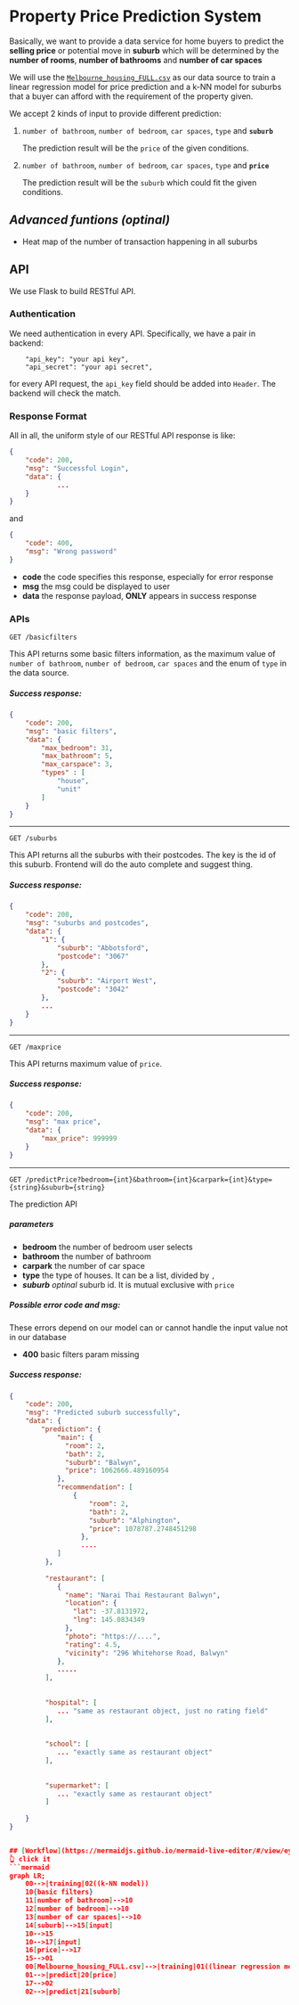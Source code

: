 # Property Price Prediction System
Basically, we want to provide a data service for home buyers to predict the **selling price** or potential move in **suburb** which will be determined by the **number of rooms**, **number of bathrooms** and **number of car spaces**

We will use the [`Melbourne_housing_FULL.csv`](https://www.kaggle.com/anthonypino/melbourne-housing-market#Melbourne_housing_FULL.csv) as our data source to train a linear regression model for price prediction and a k-NN model for suburbs that a buyer can afford with the requirement of the property given.

We accept 2 kinds of input to provide different prediction:

1. `number of bathroom`, `number of bedroom`, `car spaces`, `type` and **`suburb`**

    The prediction result will be the `price` of the given conditions.

2. `number of bathroom`, `number of bedroom`, `car spaces`, `type` and **`price`**

    The prediction result will be the `suburb` which could fit the given conditions.

## *Advanced funtions (optinal)*
- Heat map of the number of transaction happening in all suburbs

## API
We use Flask to build RESTful API.
### Authentication
We need authentication in every API. Specifically, we have a pair in backend:
```
    "api_key": "your api key",
    "api_secret": "your api secret",
```
for every API request, the `api_key` field should be added into `Header`. The backend will check the match.
### Response Format
All in all, the uniform style of our RESTful API response is like:
```json
{
    "code": 200,
    "msg": "Successful Login",
    "data": {
            ...
    }
}
```
and
```json
{
    "code": 400,
    "msg": "Wrong password"
}
```
- **code** the code specifies this response, especially for error response
- **msg** the msg could be displayed to user
- **data** the response payload, **ONLY** appears in success response

### APIs
```http
GET /basicfilters
```
This API returns some basic filters information, as the maximum value of `number of bathroom`, `number of bedroom`, `car spaces` and the enum of `type` in the data source.

##### Success response:
```json
{
    "code": 200,
    "msg": "basic filters",
    "data": {
        "max_bedroom": 31,
        "max_bathroom": 5,
        "max_carspace": 3,
        "types" : [
            "house",
            "unit"
        ]
    }
}
```
---
```http
GET /suburbs
```
This API returns all the suburbs with their postcodes. The key is the id of this suburb. Frontend will do the auto complete and suggest thing.

##### Success response:
```json
{
    "code": 200,
    "msg": "suburbs and postcodes",
    "data": {
        "1": {
            "suburb": "Abbotsford",
            "postcode": "3067"
        },
        "2": {
            "suburb": "Airport West",
            "postcode": "3042"
        },
        ...
    }
}
```
---
```http
GET /maxprice
```
This API returns maximum value of `price`.

##### Success response:
```json
{
    "code": 200,
    "msg": "max price",
    "data": {
        "max_price": 999999
    }
}
```
---
```http
GET /predictPrice?bedroom={int}&bathroom={int}&carpark={int}&type={string}&suburb={string}
```
The prediction API
##### parameters
- **bedroom** the number of bedroom user selects
- **bathroom** the number of bathroom
- **carpark** the number of car space
- **type** the type of houses. It can be a list, divided by `,`
- ***suburb** optinal* suburb id. It is mutual exclusive with `price`

##### Possible error code and msg:
These errors depend on our model can or cannot handle the input value not in our database
- **400** basic filters param missing

##### Success response:
```json
{
    "code": 200,
    "msg": "Predicted suburb successfully",
    "data": {
        "prediction": {
            "main": {
              "room": 2,
              "bath": 2,
              "suburb": "Balwyn",
              "price": 1062666.489160954
            },
            "recommendation": [
                {
                    "room": 2,
                    "bath": 2,
                    "suburb": "Alphington",
                    "price": 1078787.2748451298
                  },
                  ....
            ]
         },
         
         "restaurant": [
            {
              "name": "Narai Thai Restaurant Balwyn",
              "location": {
                "lat": -37.8131972,
                "lng": 145.0834349
              },
              "photo": "https://....",
              "rating": 4.5,
              "vicinity": "296 Whitehorse Road, Balwyn"
            },
            .....
         ],
         
         
         "hospital": [
            ... "same as restaurant object, just no rating field"
         ],
         
         
         "school": [
            ... "exactly same as restaurant object"
         ],
         
         
         "supermarket": [
            ... "exactly same as restaurant object"
         ]
         
    }
}


## [Workflow](https://mermaidjs.github.io/mermaid-live-editor/#/view/eyJjb2RlIjoiZ3JhcGggTFI7XG4gICAgMDAtLT58dHJhaW5pbmd8MDIoKGstTk4gbW9kZWwpKVxuICAgIDEwe2Jhc2ljIGZpbHRlcnN9XG4gICAgMTFbbnVtYmVyIG9mIGJhdGhyb29tXS0tPjEwXG4gICAgMTJbbnVtYmVyIG9mIGJlZHJvb21dLS0-MTBcbiAgICAxM1tudW1iZXIgb2YgY2FyIHNwYWNlc10tLT4xMFxuICAgIDE0W3N1YnVyYl0tLT4xNVtpbnB1dF1cbiAgICAxMC0tPjE1XG4gICAgMTAtLT4xN1tpbnB1dF1cbiAgICAxNltwcmljZV0tLT4xN1xuICAgIDE1LS0-MDFcbiAgICAwMFtNZWxib3VybmVfaG91c2luZ19GVUxMLmNzdl0tLT58dHJhaW5pbmd8MDEoKGxpbmVhciByZWdyZXNzaW9uIG1vZGVsKSlcbiAgICAwMS0tPnxwcmVkaWN0fDIwW3ByaWNlXVxuICAgIDE3LS0-MDJcbiAgICAwMi0tPnxwcmVkaWN0fDIxW3N1YnVyYl0iLCJtZXJtYWlkIjp7InRoZW1lIjoiZGVmYXVsdCJ9fQ)
👆 click it
```mermaid
graph LR;
    00-->|training|02((k-NN model))
    10{basic filters}
    11[number of bathroom]-->10
    12[number of bedroom]-->10
    13[number of car spaces]-->10
    14[suburb]-->15[input]
    10-->15
    10-->17[input]
    16[price]-->17
    15-->01
    00[Melbourne_housing_FULL.csv]-->|training|01((linear regression model))
    01-->|predict|20[price]
    17-->02
    02-->|predict|21[suburb]
```
